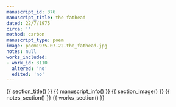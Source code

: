 ```yaml
---
manuscript_id: 376
manuscript_title: the fathead
dated: 22/7/1975
circa: ''
method: carbon
manuscript_type: poem
image: poem1975-07-22-the_fathead.jpg
notes: null
works_included:
- work_id: 3110
  altered: 'no'
  edited: 'no'
---
```


{{ section_title() }}
{{ manuscript_info() }}
{{ section_image() }}
{{ notes_section() }}
{{ works_section() }}
